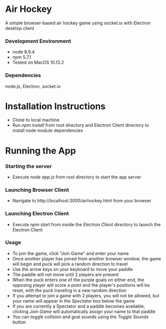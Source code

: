 # Air Hockey
A simple browser-based air hockey game using socket.io with Electron desktop client

### Development Environment
* node 8.9.4
* npm 5.7.1
* Tested on MacOS 10.13.2

### Dependencies
node.js, Electron, socket.io

# Installation Instructions
* Clone to local machine
* Run _npm install_ from root directory and Electron Client directory to install node module dependencies

# Running the App
### Starting the server
* Execute _node app.js_ from root directory to start the app server

### Launching Browser Client
* Navigate to http://localhost:3000/airhockey.html from your browser

### Launching Electron Client
* Execute _npm start_ from inside the _Electron Client_ directory to launch the Electron Client

### Usage
* To join the game, click "Join Game" and enter your name
* Once another player has joined from another browser window, the game will begin and puck will pick a random direction to travel
* Use the arrow keys on your keyboard to move your paddle
* The paddle will not move until 2 players are present
* When the puck enters one of the purple goals on either end, the opposing player will score a point and the player's positions will be reset, with the puck traveling in a new random direction
* If you attempt to join a game with 2 players, you will not be allowed, but your name will appear in the _Spectator_ box below the game
* If you are currently a Spectator and a paddle becomes available, clicking _Join Game_ will automatically assign your name to that paddle
* You can toggle collision and goal sounds using the _Toggle Sounds_ button
